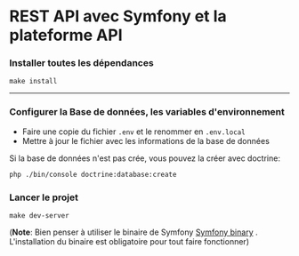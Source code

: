 # REST API avec Symfony et la plateforme API 


### Installer toutes les dépendances

`make install`

---

### Configurer la Base de données, les variables d'environnement

- Faire une copie du fichier `.env` et le renommer en `.env.local`
- Mettre à jour le fichier avec les informations de la base de données

Si la base de données n'est pas crée, vous pouvez la créer avec doctrine:

```bash
php ./bin/console doctrine:database:create
```

### Lancer le projet

`make dev-server`

(**Note**: Bien penser à utiliser le binaire de Symfony [Symfony binary](https://symfony.com/download) . L'installation du binaire est obligatoire pour tout faire fonctionner)

